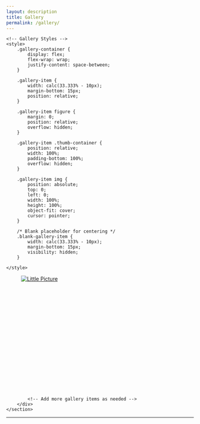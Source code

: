 ```yaml
---
layout: description
title: Gallery
permalink: /gallery/
---
```

<html lang="en">

<head>
    <meta charset="UTF-8">
    <meta name="viewport" content="width=device-width, initial-scale=1.0">
    <title>Gallery</title>

    <!-- Gallery Styles -->
    <style>
        .gallery-container {
            display: flex;
            flex-wrap: wrap;
            justify-content: space-between;
        }

        .gallery-item {
            width: calc(33.333% - 10px);
            margin-bottom: 15px;
            position: relative;
        }

        .gallery-item figure {
            margin: 0;
            position: relative;
            overflow: hidden;
        }

        .gallery-item .thumb-container {
            position: relative;
            width: 100%;
            padding-bottom: 100%;
            overflow: hidden;
        }

        .gallery-item img {
            position: absolute;
            top: 0;
            left: 0;
            width: 100%;
            height: 100%;
            object-fit: cover;
            cursor: pointer;
        }

        /* Blank placeholder for centering */
        .blank-gallery-item {
            width: calc(33.333% - 10px);
            margin-bottom: 15px;
            visibility: hidden;
        }
        
    </style>

</head>

<body>
    <section class="gallery line" id="gallery">
                    <!-- Add the small image with blank items on either side -->
            <div class="blank-gallery-item"></div> <!-- Blank space on the left -->
            <div class="gallery-item">
                <figure>
                    <div class="thumb-container">
                        <a href="{{ '/img/gallery.JPG' | relative_url }}" class="setimgsize" itemprop="contentUrl" data-size="2150x1536">
                            <img src="{{ '/img/gallery.JPG' | relative_url }}" class="img_frame" itemprop="thumbnail" alt="Little Picture">
                        </a>
                    </div>
                </figure>
            </div>
            <div class="blank-gallery-item"></div> <!-- Blank space on the right -->
        <div class="area gallery-container">
            <!-- Gallery Items -->
            <div class="gallery-item">
                <figure>
                    <div class="thumb-container">
                        <a href="{{ '/img/galleryimage/01.jpeg' | relative_url }}" class="setimgsize" itemprop="contentUrl" data-size="2150x1536">
                            <img src="{{ '/img/thumbnail/01.jpeg' | relative_url }}" class="img_frame" itemprop="thumbnail" alt="">
                        </a>
                    </div>
                </figure>
            </div>
            <div class="gallery-item">
                <figure>
                    <div class="thumb-container">
                        <a href="{{ '/img/galleryimage/02.jpeg' | relative_url }}" class="setimgsize" itemprop="contentUrl" data-size="2150x1536">
                            <img src="{{ '/img/thumbnail/02.jpeg' | relative_url }}" class="img_frame" itemprop="thumbnail" alt="">
                        </a>
                    </div>
                </figure>
            </div>
            <div class="gallery-item">
                <figure>
                    <div class="thumb-container">
                        <a href="{{ '/img/galleryimage/03.jpeg' | relative_url }}" class="setimgsize" itemprop="contentUrl" data-size="2150x1536">
                            <img src="{{ '/img/thumbnail/03.jpeg' | relative_url }}" class="img_frame" itemprop="thumbnail" alt="">
                        </a>
                    </div>
                </figure>
            </div>
            <div class="gallery-item">
                <figure>
                    <div class="thumb-container">
                        <a href="{{ '/img/galleryimage/04.jpeg' | relative_url }}" class="setimgsize" itemprop="contentUrl" data-size="2150x1536">
                            <img src="{{ '/img/thumbnail/04.jpeg' | relative_url }}" class="img_frame" itemprop="thumbnail" alt="">
                        </a>
                    </div>
                </figure>
            </div>
            <div class="gallery-item">
                <figure>
                    <div class="thumb-container">
                        <a href="{{ '/img/galleryimage/05.jpeg' | relative_url }}" class="setimgsize" itemprop="contentUrl" data-size="2150x1536">
                            <img src="{{ '/img/thumbnail/05.jpeg' | relative_url }}" class="img_frame" itemprop="thumbnail" alt="">
                        </a>
                    </div>
                </figure>
            </div>
            <div class="gallery-item">
                <figure>
                    <div class="thumb-container">
                        <a href="{{ '/img/galleryimage/06.jpeg' | relative_url }}" class="setimgsize" itemprop="contentUrl" data-size="2150x1536">
                            <img src="{{ '/img/thumbnail/06.jpeg' | relative_url }}" class="img_frame" itemprop="thumbnail" alt="">
                        </a>
                    </div>
                </figure>
            </div>
            <div class="gallery-item">
                <figure>
                    <div class="thumb-container">
                        <a href="{{ '/img/galleryimage/07.jpeg' | relative_url }}" class="setimgsize" itemprop="contentUrl" data-size="2150x1536">
                            <img src="{{ '/img/thumbnail/07.jpeg' | relative_url }}" class="img_frame" itemprop="thumbnail" alt="">
                        </a>
                    </div>
                </figure>
            </div>
            <div class="gallery-item">
                <figure>
                    <div class="thumb-container">
                        <a href="{{ '/img/galleryimage/08.jpeg' | relative_url }}" class="setimgsize" itemprop="contentUrl" data-size="2150x1536">
                            <img src="{{ '/img/thumbnail/08.jpeg' | relative_url }}" class="img_frame" itemprop="thumbnail" alt="">
                        </a>
                    </div>
                </figure>
            </div>
            <div class="gallery-item">
                <figure>
                    <div class="thumb-container">
                        <a href="{{ '/img/galleryimage/09.jpeg' | relative_url }}" class="setimgsize" itemprop="contentUrl" data-size="2150x1536">
                            <img src="{{ '/img/thumbnail/09.jpeg' | relative_url }}" class="img_frame" itemprop="thumbnail" alt="">
                        </a>
                    </div>
                </figure>
            </div>
            <div class="gallery-item">
                <figure>
                    <div class="thumb-container">
                        <a href="{{ '/img/galleryimage/10.jpeg' | relative_url }}" class="setimgsize" itemprop="contentUrl" data-size="2150x1536">
                            <img src="{{ '/img/thumbnail/10.jpeg' | relative_url }}" class="img_frame" itemprop="thumbnail" alt="">
                        </a>
                    </div>
                </figure>
            </div>
            <div class="gallery-item">
                <figure>
                    <div class="thumb-container">
                        <a href="{{ '/img/galleryimage/11.jpeg' | relative_url }}" class="setimgsize" itemprop="contentUrl" data-size="2150x1536">
                            <img src="{{ '/img/thumbnail/11.jpeg' | relative_url }}" class="img_frame" itemprop="thumbnail" alt="">
                        </a>
                    </div>
                </figure>
            </div>
            <div class="gallery-item">
                <figure>
                    <div class="thumb-container">
                        <a href="{{ '/img/galleryimage/12.jpeg' | relative_url }}" class="setimgsize" itemprop="contentUrl" data-size="2150x1536">
                            <img src="{{ '/img/thumbnail/12.jpeg' | relative_url }}" class="img_frame" itemprop="thumbnail" alt="">
                        </a>
                    </div>
                </figure>
            </div>
            <div class="gallery-item">
                <figure>
                    <div class="thumb-container">
                        <a href="{{ '/img/galleryimage/13.jpeg' | relative_url }}" class="setimgsize" itemprop="contentUrl" data-size="2150x1536">
                            <img src="{{ '/img/thumbnail/13.jpeg' | relative_url }}" class="img_frame" itemprop="thumbnail" alt="">
                        </a>
                    </div>
                </figure>
            </div>
            <div class="gallery-item">
                <figure>
                    <div class="thumb-container">
                        <a href="{{ '/img/galleryimage/14.jpeg' | relative_url }}" class="setimgsize" itemprop="contentUrl" data-size="2150x1536">
                            <img src="{{ '/img/thumbnail/14.jpeg' | relative_url }}" class="img_frame" itemprop="thumbnail" alt="">
                        </a>
                    </div>
                </figure>
            </div>
            <div class="gallery-item">
                <figure>
                    <div class="thumb-container">
                        <a href="{{ '/img/galleryimage/15.jpeg' | relative_url }}" class="setimgsize" itemprop="contentUrl" data-size="2150x1536">
                            <img src="{{ '/img/thumbnail/15.jpeg' | relative_url }}" class="img_frame" itemprop="thumbnail" alt="">
                        </a>
                    </div>
                </figure>
            </div>
            <div class="gallery-item">
                <figure>
                    <div class="thumb-container">
                        <a href="{{ '/img/galleryimage/16.jpeg' | relative_url }}" class="setimgsize" itemprop="contentUrl" data-size="2150x1536">
                            <img src="{{ '/img/thumbnail/16.jpeg' | relative_url }}" class="img_frame" itemprop="thumbnail" alt="">
                        </a>
                    </div>
                </figure>
            </div>
            <div class="gallery-item">
                <figure>
                    <div class="thumb-container">
                        <a href="{{ '/img/galleryimage/17.jpeg' | relative_url }}" class="setimgsize" itemprop="contentUrl" data-size="2150x1536">
                            <img src="{{ '/img/thumbnail/17.jpeg' | relative_url }}" class="img_frame" itemprop="thumbnail" alt="">
                        </a>
                    </div>
                </figure>
            </div>
            <div class="gallery-item">
                <figure>
                    <div class="thumb-container">
                        <a href="{{ '/img/galleryimage/18.jpeg' | relative_url }}" class="setimgsize" itemprop="contentUrl" data-size="2150x1536">
                            <img src="{{ '/img/thumbnail/18.jpeg' | relative_url }}" class="img_frame" itemprop="thumbnail" alt="">
                        </a>
                    </div>
                </figure>
            </div>
            <div class="gallery-item">
                <figure>
                    <div class="thumb-container">
                        <a href="{{ '/img/galleryimage/19.jpeg' | relative_url }}" class="setimgsize" itemprop="contentUrl" data-size="2150x1536">
                            <img src="{{ '/img/thumbnail/19.jpeg' | relative_url }}" class="img_frame" itemprop="thumbnail" alt="">
                        </a>
                    </div>
                </figure>
            </div>
            <div class="gallery-item">
                <figure>
                    <div class="thumb-container">
                        <a href="{{ '/img/galleryimage/20.jpeg' | relative_url }}" class="setimgsize" itemprop="contentUrl" data-size="2150x1536">
                            <img src="{{ '/img/thumbnail/20.jpeg' | relative_url }}" class="img_frame" itemprop="thumbnail" alt="">
                        </a>
                    </div>
                </figure>
            </div>
            <div class="gallery-item">
                <figure>
                    <div class="thumb-container">
                        <a href="{{ '/img/galleryimage/21.jpeg' | relative_url }}" class="setimgsize" itemprop="contentUrl" data-size="2150x1536">
                            <img src="{{ '/img/thumbnail/21.jpeg' | relative_url }}" class="img_frame" itemprop="thumbnail" alt="">
                        </a>
                    </div>
                </figure>
            </div>

            <!-- Add more gallery items as needed -->
        </div>
    </section>
</body>

</html>

* * *
